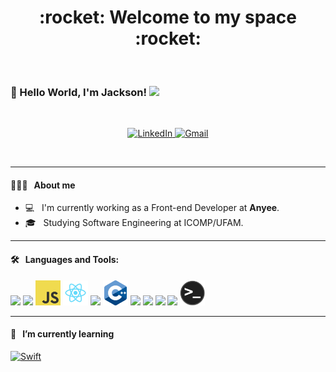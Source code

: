 <h1 align="center">
  :rocket: Welcome to my space :rocket:
</h1>

</br>

### 👋 Hello World, I'm Jackson!  <img src="https://github.com/TheDudeThatCode/TheDudeThatCode/blob/master/Assets/Earth.gif" width="24px">

</br>

<p align="center">
    <a target="_blank" href="https://www.linkedin.com/in/mmjck/">
        <img alt="LinkedIn" src="https://img.shields.io/badge/LinkedIn-Jackson%20Matheus-blue?style=flat-square&logo=linkedin">  
    </a>
    <a target="_blank" href="mailto:msantos@icompufam.edu.br">
        <img alt="Gmail"  src="https://img.shields.io/badge/Email-msantos@icomp.ufam.edu.br-red?style=flat-square&logo=gmail">
    </a>    
</p>
</br>

---

#### 👨🏻‍💻 &nbsp; About me

- :computer: &nbsp; I'm currently working as a Front-end Developer at **Anyee**.
- 🎓 &nbsp; Studying Software Engineering at ICOMP/UFAM.

---

#### 🛠 &nbsp; Languages and Tools:

<code><a href="https://git-scm.com/" target="_blank"><img height="40" src="https://www.vectorlogo.zone/logos/w3_html5/w3_html5-ar21.svg"></a></code>
<code><a href="https://git-scm.com/" target="_blank"><img height="40" src="https://www.vectorlogo.zone/logos/netlifyapp_watercss/netlifyapp_watercss-ar21.svg"></a></code>
<code><img height="40" src="https://raw.githubusercontent.com/github/explore/80688e429a7d4ef2fca1e82350fe8e3517d3494d/topics/javascript/javascript.png"></code>
<code><img height="40" src="https://raw.githubusercontent.com/github/explore/80688e429a7d4ef2fca1e82350fe8e3517d3494d/topics/react/react.png"></code>
<code><a href="https://nodejs.org/en/" target="_blank"><img height="40" src="https://www.vectorlogo.zone/logos/nodejs/nodejs-horizontal.svg"></a></code>
<code><img height="40" src="https://raw.githubusercontent.com/github/explore/80688e429a7d4ef2fca1e82350fe8e3517d3494d/topics/cpp/cpp.png"></code>
<code><a href="https://git-scm.com/" target="_blank"><img height="40" src="https://www.vectorlogo.zone/logos/jupyter/jupyter-ar21.svg"></a></code>
<code><a href="https://git-scm.com/" target="_blank"><img height="40" src="https://www.vectorlogo.zone/logos/python/python-horizontal.svg"></a></code>
<code><a href="https://git-scm.com/" target="_blank"><img height="40" src="https://www.vectorlogo.zone/logos/java/java-horizontal.svg"></a></code>
<code><a href="https://flutter.dev" ><img height="40" src="https://www.vectorlogo.zone/logos/flutterio/flutterio-ar21.svg"></a></code>
<code><img height="40" src="https://raw.githubusercontent.com/github/explore/80688e429a7d4ef2fca1e82350fe8e3517d3494d/topics/terminal/terminal.png"></code>


---

#### 🌱 &nbsp; I’m currently learning


<a href="https://github.com/apple/swift">
    <img src="https://www.vectorlogo.zone/logos/swift/swift-icon.svg" alt="Swift" height="40" >
</a>
